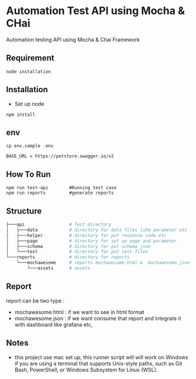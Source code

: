 # Automation Test API using Mocha & CHai

Automation testing API using Mocha & Chai Framework


## Requirement
```
node installation
```

## Installation

- Set up node

```
npm install
```

## env
```
cp env.sample .env
```
```
BASE_URL = https://petstore.swagger.io/v2
```
    
## How To Run
```
npm run test-api        #Running test case
npm run reports         #generate reports
```

## Structure
```bash
├───api                 # Test directory
│   ├───data            # directory for data files like parameter etc
│   ├───helper          # directory for put response code etc
│   ├───page            # directory for set up page and parameter
│   ├───schema          # directory for put schema json
│   └───test            # directory for put test files 
└───reports             # directory for reports
    └───mochawesome     # reports mochawesome.html &  mochawesome.json
        └───assets      # assets
```



## Report

report can be two type :
- mochawesome.html : if we want to see in html format
- mochawesome.json : if we want consume that report and integrate it with dashboard like grafana etc,

## Notes
- this project use mac set up, this runner script will will work on Windows if you are using a terminal that supports Unix-style paths, such as Git Bash, PowerShell, or Windows Subsystem for Linux (WSL).
